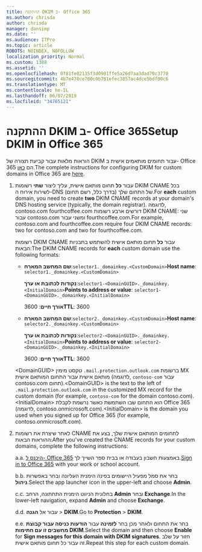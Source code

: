 ```yaml
---
title: ההתקנה DKIM ב- Office 365
ms.author: chrisda
author: chrisda
manager: dansimp
ms.date: ''
ms.audience: ITPro
ms.topic: article
ROBOTS: NOINDEX, NOFOLLOW
localization_priority: Normal
ms.custom: 1388
ms.assetid: ''
ms.openlocfilehash: 0f81fe02135f3d0901ffe5a26d7aa3dad70c3770
ms.sourcegitcommit: 4b7e478ce700c0b781efec3857ac4dce5bdf00c6
ms.translationtype: MT
ms.contentlocale: he-IL
ms.lasthandoff: 06/07/2019
ms.locfileid: "34765121"
---
```

# <a name="setup-dkim-in-office-365"></a><span data-ttu-id="e41b3-102">ההתקנה DKIM ב- Office 365</span><span class="sxs-lookup"><span data-stu-id="e41b3-102">Setup DKIM in Office 365</span></span>

<span data-ttu-id="e41b3-103">הוראות מלאות עבור קביעת תצורה של DKIM עבור תחומים מותאמים אישית ב- Office 365 הם [כאן](https://docs.microsoft.com/office365/SecurityCompliance/use-dkim-to-validate-outbound-email#what-you-need-to-do-to-manually-set-up-dkim-in-office-365).</span><span class="sxs-lookup"><span data-stu-id="e41b3-103">The complete instructions for configuring DKIM for custom domains in Office 365 are [here](https://docs.microsoft.com/office365/SecurityCompliance/use-dkim-to-validate-outbound-email#what-you-need-to-do-to-manually-set-up-dkim-in-office-365).</span></span>

1. <span data-ttu-id="e41b3-104">עבור **כל** תחום מותאם אישית, עליך ליצור **שתי** רשומות DKIM CNAME בכל לשירות אירוח ה-DNS של התחום שלך (בדרך כלל, רשם תחום).</span><span class="sxs-lookup"><span data-stu-id="e41b3-104">For **each** custom domain, you need to create **two** DKIM CNAME records at your domain's DNS hosting service (typically, the domain registrar).</span></span> <span data-ttu-id="e41b3-105">לדוגמה, contoso.com fourthcoffee.com דורשים ארבע רשומות DKIM CNAME: שני עבור contoso.com ומשני עבור fourthcoffee.com.</span><span class="sxs-lookup"><span data-stu-id="e41b3-105">For example, contoso.com and fourthcoffee.com require four DKIM CNAME records: two for contoso.com and two for fourthcoffee.com.</span></span>

   <span data-ttu-id="e41b3-106">רשומות DKIM CNAME עבור **כל** תחום מותאם אישית להשתמש בתבניות הבאות:</span><span class="sxs-lookup"><span data-stu-id="e41b3-106">The DKIM CNAME records for **each** custom domain use the following formats:</span></span>

   - <span data-ttu-id="e41b3-107">**שם המחשב המארח**:`selector1._domainkey.<CustomDomain>`</span><span class="sxs-lookup"><span data-stu-id="e41b3-107">**Host name**: `selector1._domainkey.<CustomDomain>`</span></span>

     <span data-ttu-id="e41b3-108">**נקודות לכתובת או ערך**:`selector1-<DomainGUID>._domainkey.<InitialDomain>`</span><span class="sxs-lookup"><span data-stu-id="e41b3-108">**Points to address or value**: `selector1-<DomainGUID>._domainkey.<InitialDomain>`</span></span>

     <span data-ttu-id="e41b3-109">**אורך חיים**: 3600</span><span class="sxs-lookup"><span data-stu-id="e41b3-109">**TTL**: 3600</span></span>

   - <span data-ttu-id="e41b3-110">**שם המחשב המארח**:`selector2._domainkey.<CustomDomain>`</span><span class="sxs-lookup"><span data-stu-id="e41b3-110">**Host name**: `selector2._domainkey.<CustomDomain>`</span></span>

     <span data-ttu-id="e41b3-111">**נקודות לכתובת או ערך**:`selector2-<DomainGUID>._domainkey.<InitialDomain>`</span><span class="sxs-lookup"><span data-stu-id="e41b3-111">**Points to address or value**: `selector2-<DomainGUID>._domainkey.<InitialDomain>`</span></span>

     <span data-ttu-id="e41b3-112">**אורך חיים**: 3600</span><span class="sxs-lookup"><span data-stu-id="e41b3-112">**TTL**: 3600</span></span>

   <span data-ttu-id="e41b3-113">\<DomainGUID\> טקסט מימין `.mail.protection.outlook.com` ברשומת MX מותאם אישית עבור התחום המותאם אישית (לדוגמה, `contoso-com` עבור contoso.com תחום).</span><span class="sxs-lookup"><span data-stu-id="e41b3-113">\<DomainGUID\> is the text to the left of `.mail.protection.outlook.com` in the customized MX record for the custom domain (for example, `contoso-com` for the domain contoso.com).</span></span> <span data-ttu-id="e41b3-114">\<InitialDomain\> הוא התחום שבו השתמשת כאשר נרשמת לקבלת Office 365 (לדוגמה, contoso.onmicrosoft.com).</span><span class="sxs-lookup"><span data-stu-id="e41b3-114">\<InitialDomain\> is the domain you used when you signed up for Office 365 (for example, contoso.onmicrosoft.com).</span></span>

2. <span data-ttu-id="e41b3-115">לאחר שיצרת את רשומות CNAME לתחומים המותאם אישית שלך, בצע את ההוראות הבאות:</span><span class="sxs-lookup"><span data-stu-id="e41b3-115">After you've created the CNAME records for your custom domains, complete the following instructions:</span></span>

   <span data-ttu-id="e41b3-116">a.</span><span class="sxs-lookup"><span data-stu-id="e41b3-116">a.</span></span> <span data-ttu-id="e41b3-117">[היכנס ל- Office 365](https://support.office.microsoft.com/article/e9eb7d51-5430-4929-91ab-6157c5a050b4) באמצעות חשבון בעבודה או בבית ספר השייך לך.</span><span class="sxs-lookup"><span data-stu-id="e41b3-117">[Sign in to Office 365](https://support.office.microsoft.com/article/e9eb7d51-5430-4929-91ab-6157c5a050b4) with your work or school account.</span></span>

   <span data-ttu-id="e41b3-118">b.</span><span class="sxs-lookup"><span data-stu-id="e41b3-118">b.</span></span> <span data-ttu-id="e41b3-119">בחר את סמל מפעיל היישומים בפינה הימנית העליונה ובחר באפשרות **ניהול**.</span><span class="sxs-lookup"><span data-stu-id="e41b3-119">Select the app launcher icon in the upper-left and choose **Admin**.</span></span>

   <span data-ttu-id="e41b3-120">c.</span><span class="sxs-lookup"><span data-stu-id="e41b3-120">c.</span></span> <span data-ttu-id="e41b3-121">בחלונית הניווט הימנית התחתונה, הרחב **Admin** ובחר **Exchange**.</span><span class="sxs-lookup"><span data-stu-id="e41b3-121">In the lower-left navigation, expand **Admin** and choose **Exchange**.</span></span>

   <span data-ttu-id="e41b3-122">d.</span><span class="sxs-lookup"><span data-stu-id="e41b3-122">d.</span></span> <span data-ttu-id="e41b3-123">עבור אל **הגנה** > **DKIM**.</span><span class="sxs-lookup"><span data-stu-id="e41b3-123">Go to **Protection** > **DKIM**.</span></span>

   <span data-ttu-id="e41b3-124">e.</span><span class="sxs-lookup"><span data-stu-id="e41b3-124">e.</span></span> <span data-ttu-id="e41b3-125">בחר את התחום ולאחר מכן בחר **לזמינה** עבור **הודעות כניסה עבור קבוצת מחשבים זו עם חתימות DKIM**.</span><span class="sxs-lookup"><span data-stu-id="e41b3-125">Select the domain and then choose **Enable** for **Sign messages for this domain with DKIM signatures**.</span></span> <span data-ttu-id="e41b3-126">חזור על שלב זה עבור כל תחום מותאם אישית.</span><span class="sxs-lookup"><span data-stu-id="e41b3-126">Repeat this step for each custom domain.</span></span>
